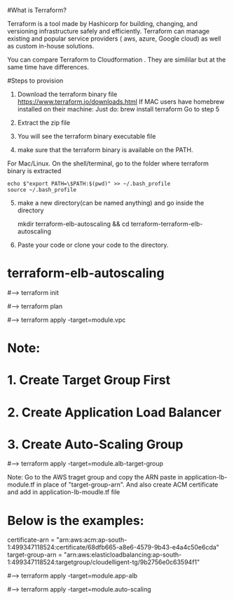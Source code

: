 #What is Terraform?

Terraform is a tool made by Hashicorp for building, changing, and versioning infrastructure safely and efficiently. Terraform can manage existing and popular service providers ( aws, azure, Google cloud) as well as custom in-house solutions.

You can compare Terraform to Cloudformation . They are simililar but at the same time have differences.

#Steps to provision

1. Download the terraform binary file https://www.terraform.io/downloads.html
If MAC users have homebrew installed on their machine: Just do: brew install terraform Go to step 5

2. Extract the zip file
3. You will see the terraform binary executable file
4. make sure that the terraform binary is available on the PATH.

For Mac/Linux. On the shell/terminal, go to the folder where terraform binary is extracted

	echo $"export PATH=\$PATH:$(pwd)" >> ~/.bash_profile
	source ~/.bash_profile

5. make a new directory(can be named anything) and go inside the directory

	mkdir terraform-elb-autoscaling && cd terraform-terraform-elb-autoscaling

6. Paste your code or clone your code to the directory.

# terraform-elb-autoscaling


#--> terraform init

#--> terraform plan

#--> terraform apply -target=module.vpc

# Note: 
#	1. Create Target Group First
#       2. Create Application Load Balancer
#       3. Create Auto-Scaling Group

#--> terraform apply -target=module.alb-target-group

Note: Go to the AWS traget group and copy the ARN paste in application-lb-module.tf in place of "target-group-arn". And also create ACM certificate and add in application-lb-moudle.tf file

# Below is the examples:

  certificate-arn = "arn:aws:acm:ap-south-1:499347118524:certificate/68dfb665-a8e6-4579-9b43-e4a4c50e6cda"
  target-group-arn = "arn:aws:elasticloadbalancing:ap-south-1:499347118524:targetgroup/cloudelligent-tg/9b2756e0c63594f1"

#--> terraform apply -target=module.app-alb


#--> terraform apply -target=module.auto-scaling
